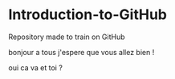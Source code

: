# Introduction-to-GitHub
Repository made to train on GitHub

bonjour a tous j'espere que vous allez bien !

oui ca va et toi ?
